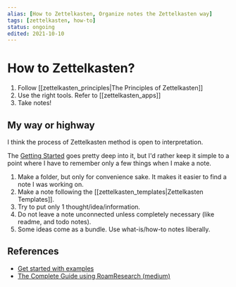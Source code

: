 ```yaml
---
alias: [How to Zettelkasten, Organize notes the Zettelkasten way]
tags: [zettelkasten, how-to]
status: ongoing
edited: 2021-10-10
---
```


# How to Zettelkasten?
1. Follow [[zettelkasten_principles|The Principles of Zettelkasten]]
2. Use the right tools. Refer to [[zettelkasten_apps]]
3. Take notes!

## My way or highway
I think the process of Zettelkasten method is open to interpretation.

The [Getting Started](https://zettelkasten.de/posts/overview) goes pretty deep into it, but I'd rather keep it simple to a point where I have to remember only a few things when I make a note.

1. Make a folder, but only for convenience sake. It makes it easier to find a note I was working on.
2. Make a note following the [[zettelkasten_templates|Zettelkasten Templates]].
3. Try to put only 1 thought/idea/information.
4. Do not leave a note unconnected unless completely necessary (like readme, and todo notes).
5. Some ideas come as a bundle. Use what-is/how-to notes liberally.

## References
- [Get started with examples](https://medium.com/@rebeccawilliams9941/the-zettelkasten-method-examples-to-help-you-get-started-8f8a44fa9ae6)
- [The Complete Guide using RoamResearch (medium)](https://betterhumans.pub/the-complete-guide-for-building-a-zettelkasten-with-roamresearch-8b9b76598df0)